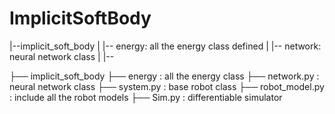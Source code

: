 # ImplicitSoftBody

|--implicit_soft_body
|  |-- energy: all the energy class defined
|  |-- network: neural network class
|  |--


├── implicit_soft_body
├── energy : all the energy class
├── network.py : neural network class
├── system.py : base robot class
├── robot_model.py : include all the robot models
├── Sim.py : differentiable simulator


